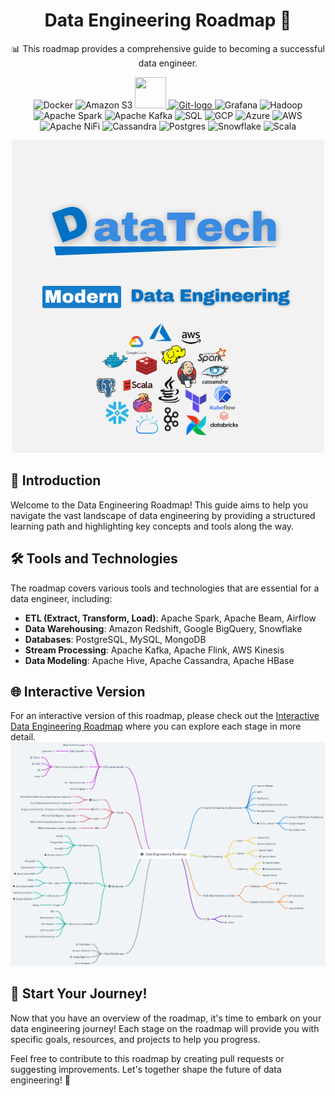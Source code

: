 <div align="center">

# Data Engineering Roadmap 🚀

📊 This roadmap provides a comprehensive guide to becoming a successful data engineer.
<p align="center">
  <img src="https://www.vectorlogo.zone/logos/docker/docker-icon.svg" alt="Docker" width="50" height="50" />
  <img src="https://www.vectorlogo.zone/logos/amazon_aws/amazon_aws-icon.svg" alt="Amazon S3" width="50" height="50" />
  <a href="https://cdnlogo.com/logo/data-version-control_134778.html">
    <img src="https://www.cdnlogo.com/logos/d/2/data-version-control.svg" width="50" height="50">
  </a>
  <a title="Jason Long, CC BY 3.0 <https://creativecommons.org/licenses/by/3.0>, via Wikimedia Commons" href="https://commons.wikimedia.org/wiki/File:Git-logo.svg">
    <img width="90" alt="Git-logo" src="https://upload.wikimedia.org/wikipedia/commons/thumb/e/e0/Git-logo.svg/512px-Git-logo.svg.png">
  </a>
  <img src="https://www.vectorlogo.zone/logos/grafana/grafana-icon.svg" alt="Grafana" width="50" height="50" />
  <img src="https://www.vectorlogo.zone/logos/apache_hadoop/apache_hadoop-icon.svg" alt="Hadoop" width="50" height="50" />
  <img src="https://www.vectorlogo.zone/logos/apache_spark/apache_spark-icon.svg" alt="Apache Spark" width="50" height="50" />
  <img src="https://www.vectorlogo.zone/logos/apache_kafka/apache_kafka-icon.svg" alt="Apache Kafka" width="50" height="50" />
  <img src="https://www.vectorlogo.zone/logos/sqlite/sqlite-icon.svg" alt="SQL" width="50" height="50" />
  <img src="https://www.vectorlogo.zone/logos/google_cloud/google_cloud-icon.svg" alt="GCP" width="50" height="50" />
  <img src="https://www.vectorlogo.zone/logos/microsoft_azure/microsoft_azure-icon.svg" alt="Azure" width="50" height="50" />
  <img src="https://www.vectorlogo.zone/logos/amazon_aws/amazon_aws-icon.svg" alt="AWS" width="50" height="50" />
  <img src="https://www.vectorlogo.zone/logos/apache_nifi/apache_nifi-icon.svg" alt="Apache NiFi" width="50" height="50" />
  <img src="https://www.vectorlogo.zone/logos/apache_cassandra/apache_cassandra-icon.svg" alt="Cassandra" width="50" height="50" />
  <img src="https://www.vectorlogo.zone/logos/postgresql/postgresql-icon.svg" alt="Postgres" width="50" height="50" />
  <img src="https://www.vectorlogo.zone/logos/snowflake/snowflake-icon.svg" alt="Snowflake" width="50" height="50" />
  <img src="https://www.vectorlogo.zone/logos/scala-lang/scala-lang-icon.svg" alt="Scala" width="50" height="50" />
</p>


![Data Engineering Roadmap](DataTech.png)

</div>

## 📖 Introduction

Welcome to the Data Engineering Roadmap! This guide aims to help you navigate the vast landscape of data engineering by providing a structured learning path and highlighting key concepts and tools along the way.

## 🛠️ Tools and Technologies

The roadmap covers various tools and technologies that are essential for a data engineer, including:

- **ETL (Extract, Transform, Load)**: Apache Spark, Apache Beam, Airflow
- **Data Warehousing**: Amazon Redshift, Google BigQuery, Snowflake
- **Databases**: PostgreSQL, MySQL, MongoDB
- **Stream Processing**: Apache Kafka, Apache Flink, AWS Kinesis
- **Data Modeling**: Apache Hive, Apache Cassandra, Apache HBase

## 🌐 Interactive Version

For an interactive version of this roadmap, please check out the [Interactive Data Engineering Roadmap](https://whimsical.com/data-engineering-roadmap-CioxwsS3QggwM2ATWy9p9S) 
where you can explore each stage in more detail.
<img src="./Data Engineering roadmap.png" alt="Data Engineering Roadmap">

## 🚀 Start Your Journey!

Now that you have an overview of the roadmap, it's time to embark on your data engineering journey! Each stage on the roadmap will provide you with specific goals, resources, and projects to help you progress.

Feel free to contribute to this roadmap by creating pull requests or suggesting improvements. Let's together shape the future of data engineering! 🤝
